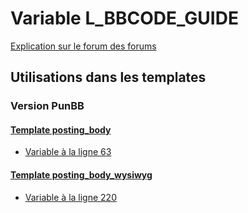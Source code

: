 # Variable L_BBCODE_GUIDE
[Explication sur le forum des forums](http://forum.forumactif.com/t294113-listing-des-variables#L_BBCODE_GUIDE)

## Utilisations dans les templates

### Version PunBB

#### [Template posting_body](punbb/posting_body.md)
* [Variable à la ligne 63](../punbb/posting_body.tpl#L63)

#### [Template posting_body_wysiwyg](punbb/posting_body_wysiwyg.md)
* [Variable à la ligne 220](../punbb/posting_body_wysiwyg.tpl#L220)